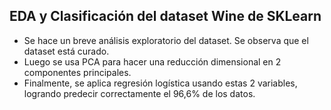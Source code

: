 ## EDA y Clasificación del dataset Wine de SKLearn
- Se hace un breve análisis exploratorio del dataset. Se observa que el dataset está curado.
- Luego se usa PCA para hacer una reducción dimensional en 2 componentes principales.
- Finalmente, se aplica regresión logística usando estas 2 variables, logrando predecir correctamente el 96,6% de los datos.